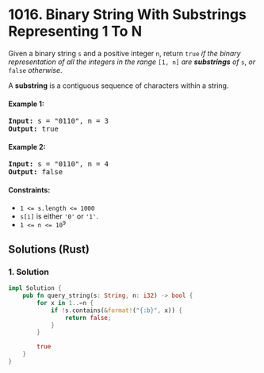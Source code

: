 # 1016. Binary String With Substrings Representing 1 To N
Given a binary string `s` and a positive integer `n`, return `true` *if the binary representation of all the integers in the range* `[1, n]` *are **substrings** of* `s`, *or* `false` *otherwise*.

A **substring** is a contiguous sequence of characters within a string.

#### Example 1:
<pre>
<strong>Input:</strong> s = "0110", n = 3
<strong>Output:</strong> true
</pre>

#### Example 2:
<pre>
<strong>Input:</strong> s = "0110", n = 4
<strong>Output:</strong> false
</pre>

#### Constraints:
* `1 <= s.length <= 1000`
* `s[i]` is either `'0'` or `'1'`.
* <code>1 <= n <= 10<sup>9</sup></code>

## Solutions (Rust)

### 1. Solution
```Rust
impl Solution {
    pub fn query_string(s: String, n: i32) -> bool {
        for x in 1..=n {
            if !s.contains(&format!("{:b}", x)) {
                return false;
            }
        }

        true
    }
}
```
